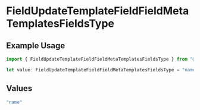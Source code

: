 # FieldUpdateTemplateFieldFieldMetaTemplatesFieldsType

## Example Usage

```typescript
import { FieldUpdateTemplateFieldFieldMetaTemplatesFieldsType } from "@documenso/sdk-typescript/models/operations";

let value: FieldUpdateTemplateFieldFieldMetaTemplatesFieldsType = "name";
```

## Values

```typescript
"name"
```
